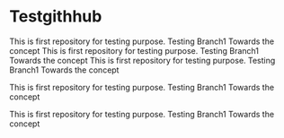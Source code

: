 # Testgithhub
This is first repository for testing purpose.
Testing Branch1 
Towards the concept
This is first repository for testing purpose.
Testing Branch1 
Towards the concept
This is first repository for testing purpose.
Testing Branch1 
Towards the concept

This is first repository for testing purpose.
Testing Branch1 
Towards the concept

This is first repository for testing purpose.
Testing Branch1 
Towards the concept
